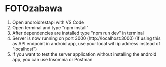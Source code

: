 # FOTOzabawa

1. Open androidrestapi with VS Code
2. Open terminal and type "npm install"
3. After dependencies are installed type "npm run dev" in terminal
4. Server is now running on port 3000 (http://localhost:3000) (If using this as API endpoint in android app, use your local wifi ip address instead of "localhost")
5. If you want to test the server application without installing the android app, you can use Insomnia or Postman
